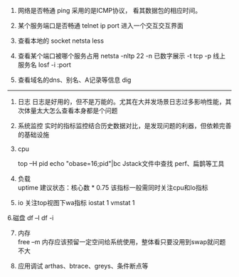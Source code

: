 1. 网络是否畅通
	ping 采用的是ICMP协议， 看其数据包的相应时间。
	
2. 某个服务端口是否畅通
	telnet ip port  进入一个交互交互界面

3. 查看本地的 socket 
	netsta less		

4. 查看某个端口被哪个服务占用
	netsta -nltp 22      -n 已数字展示 -t tcp -p 线上服务名
	losf -i :port

5. 查看域名的dns、别名、A记录等信息
	dig 	

-----------

1. 日志
	日志是好用的，但不是万能的。尤其在大并发场景日志过多影响性能，其次体量太大怎么查看本身都是个问题

2. 系统监控
	实时的指标监控结合历史数据对比，是发现问题的利器，但依赖完善的基础设施

3. cpu

	top –H pid 
	echo "obase=16;pid"|bc
	Jstack文件中查找
	perf、扁鹊等工具

4. 负载	
	uptime
	建议状态：核心数 * 0.75
	该指标一般需同时关注cpu和Io指标

5. io
	关注top视图下wa指标
	iostat 1
	vmstat 1

6.磁盘
	df –l
	df -i

7. 内存	
	free –m
	内存应该预留一定空间给系统使用，整体看只要没用到swap就问题不大 

8. 应用调试
	arthas、btrace、greys、条件断点等
	



